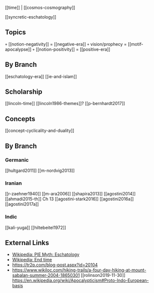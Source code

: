 [[time]] | [[cosmos-cosmography]]

[[syncretic-eschatology]]


## Topics
`+` [[notion-negativity]] = [[negative-era]] `+` vision/prophecy = [[motif-apocalypse]]
`+` [[notion-positivity]] = [[positive-era]]


## By Branch
[[eschatology-era]]
[[ie-and-islam]]

## Scholarship
[[lincoln-time]]
[[lincoln1986-themes]]?
[[p-bernhardt2017]]

## Concepts
[[concept-cyclicality-and-duality]]

## By Branch

### Germanic
[[hultgard2011]]
[[m-nordvig2013]]

### Iranian
[[r-zaehner1940]]
[[m-ara2006]]
[[shapira2013]]
[[agostini2014]]
[[ahmadi2015-th]] Ch 13
[[agostini-stark2016]]
[[agostini2016a]]
[[agostini2017a]]

### Indic
[[kali-yuga]]
[[hiltebeitel1972]]

## External Links
- [Wikipedia: PIE Myth: Eschatology](https://en.wikipedia.org/wiki/Proto-Indo-European-mythology#Eschatology)
- [Wikipedia: End time](https://en.wikipedia.org/wiki/End-time)
- https://tr2p.com/blog-post.aspx?id=20104
- https://www.wikiloc.com/hiking-trails/a-four-day-hiking-at-mount-sabalan-summer-2004-18650301
[[rolinson2019-11-30]]
https://en.wikipedia.org/wiki/Apocalypticism#Proto-Indo-European-basis